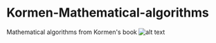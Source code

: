 # Kormen-Mathematical-algorithms
Mathematical algorithms from Kormen's book
![alt text](https://raw.githubusercontent.com/username/projectname/branch/path/to/img.png)
